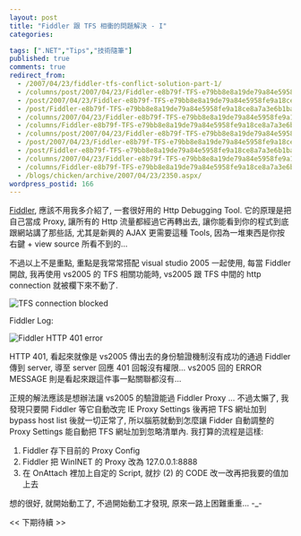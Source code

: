 ```yaml
---
layout: post
title: "Fiddler 跟 TFS 相衝的問題解決 - I"
categories:

tags: [".NET","Tips","技術隨筆"]
published: true
comments: true
redirect_from:
  - /2007/04/23/fiddler-tfs-conflict-solution-part-1/
  - /columns/post/2007/04/23/Fiddler-e8b79f-TFS-e79bb8e8a19de79a84e5958fe9a18ce8a7a3e6b1ba-I.aspx/
  - /post/2007/04/23/Fiddler-e8b79f-TFS-e79bb8e8a19de79a84e5958fe9a18ce8a7a3e6b1ba-I.aspx/
  - /post/Fiddler-e8b79f-TFS-e79bb8e8a19de79a84e5958fe9a18ce8a7a3e6b1ba-I.aspx/
  - /columns/2007/04/23/Fiddler-e8b79f-TFS-e79bb8e8a19de79a84e5958fe9a18ce8a7a3e6b1ba-I.aspx/
  - /columns/Fiddler-e8b79f-TFS-e79bb8e8a19de79a84e5958fe9a18ce8a7a3e6b1ba-I.aspx/
  - /columns/post/2007/04/23/Fiddler-e8b79f-TFS-e79bb8e8a19de79a84e5958fe9a18ce8a7a3e6b1ba---I.aspx/
  - /post/2007/04/23/Fiddler-e8b79f-TFS-e79bb8e8a19de79a84e5958fe9a18ce8a7a3e6b1ba---I.aspx/
  - /post/Fiddler-e8b79f-TFS-e79bb8e8a19de79a84e5958fe9a18ce8a7a3e6b1ba---I.aspx/
  - /columns/2007/04/23/Fiddler-e8b79f-TFS-e79bb8e8a19de79a84e5958fe9a18ce8a7a3e6b1ba---I.aspx/
  - /columns/Fiddler-e8b79f-TFS-e79bb8e8a19de79a84e5958fe9a18ce8a7a3e6b1ba---I.aspx/
  - /blogs/chicken/archive/2007/04/23/2350.aspx/
wordpress_postid: 166
---
```


[Fiddler](http://www.fiddler2.com/), 應該不用我多介紹了, 一套很好用的 Http Debugging Tool. 它的原理是把自己當成 Proxy, 讓所有的 Http 流量都經過它再轉出去, 讓你能看到你的程式到底跟網站講了那些話, 尤其是新興的 AJAX 更需要這種 Tools, 因為一堆東西是你按右鍵 + view source 所看不到的...

不過以上不是重點, 重點是我常常搭配 visual studio 2005 一起使用, 每當 Fiddler 開啟, 我再使用 vs2005 的 TFS 相關功能時, vs2005 跟 TFS 中間的 http connection 就被欄下來不動了.

![TFS connection blocked](/wp-content/be-files/WindowsLiveWriter/FiddlerTFS_14D72/image07.png)

Fiddler Log:

![Fiddler HTTP 401 error](/wp-content/be-files/WindowsLiveWriter/FiddlerTFS_14D72/image012.png)

HTTP 401, 看起來就像是 vs2005 傳出去的身份驗證機制沒有成功的通過 Fiddler 傳到 server, 導至 server 回應 401 回報沒有權限... vs2005 回的 ERROR MESSAGE 則是看起來跟這件事一點關聯都沒有...

正規的解法應該是想辦法讓 vs2005 的驗證能過 Fiddler Proxy ... 不過太懶了, 我發現只要開 Fiddler 等它自動改完 IE Proxy Settings 後再把 TFS 網址加到 bypass host list 後就一切正常了, 所以腦筋就動到怎麼讓 Fidder 自動調整的 Proxy Settings 能自動把 TFS 網址加到忽略清單內. 我打算的流程是這樣:

1. Fiddler 存下目前的 Proxy Config 
2. Fiddler 把 WinINET 的 Proxy 改為 127.0.0.1:8888 
3. 在 OnAttach 裡加上自定的 Script, 就抄 (2) 的 CODE 改一改再把我要的值加上去

想的很好, 就開始動工了, 不過開始動工才發現, 原來一路上困難重重... -_-

<< 下期待續 >>
